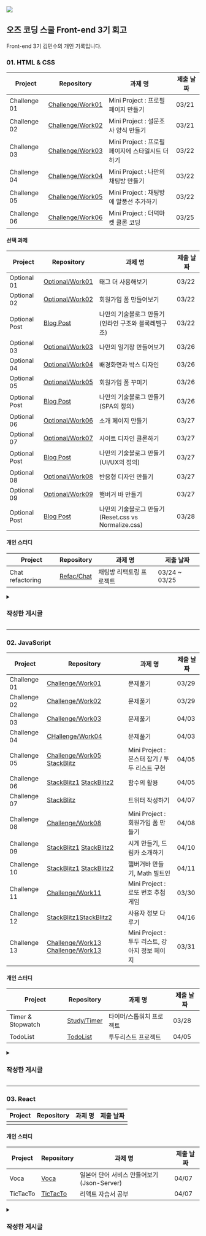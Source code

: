 <a href="https://ozcodingschool.com/">
  <img src="https://img.shields.io/badge/-OZ%20Coding%20School-6700e6?style=for-the-badge&logoColor=white&href"></img>
</a><br>

## 오즈 코딩 스쿨 Front-end 3기 회고

Front-end 3기 김민수의 개인 기록입니다.

 ### 01. HTML & CSS

| Project      | Repository                                                                                               | 과제 명                                          | 제출 날짜 |
| ------------ | -------------------------------------------------------------------------------------------------------- | ------------------------------------------------ | --------- |
| Challenge 01 | [Challenge/Work01](https://github.com/yoyobar/OZ_CodingSchool/tree/main/01.HTML_CSS/Challenge/Work01) | Mini Project : 프로필 페이지 만들기              | 03/21     |
| Challenge 02 | [Challenge/Work02](https://github.com/yoyobar/OZ_CodingSchool/tree/main/01.HTML_CSS/Challenge/Work02) | Mini Project : 설문조사 양식 만들기              | 03/21     |
| Challenge 03 | [Challenge/Work03](https://github.com/yoyobar/OZ_CodingSchool/tree/main/01.HTML_CSS/Challenge/Work03) | Mini Project : 프로필 페이지에 스타일시트 더하기 | 03/22     |
| Challenge 04 | [Challenge/Work04](https://github.com/yoyobar/OZ_CodingSchool/tree/main/01.HTML_CSS/Challenge/Work04) | Mini Project : 나만의 채팅방 만들기              | 03/22     |
| Challenge 05 | [Challenge/Work05](https://github.com/yoyobar/OZ_CodingSchool/tree/main/01.HTML_CSS/Challenge/Work05) | Mini Project : 채팅방에 말풍선 추가하기          | 03/22     |
| Challenge 06 | [Challenge/Work06](https://github.com/yoyobar/OZ_CodingSchool/tree/main/01.HTML_CSS/Challenge/Work06) | Mini Project : 더덕마켓 클론 코딩         | 03/25     |

#### 선택 과제

| Project     | Repository                                                                                                     | 과제 명                  | 제출 날짜 |
| ----------- | -------------------------------------------------------------------------------------------------------------- | ------------------------ | --------- |
| Optional 01 | [Optional/Work01](https://github.com/yoyobar/OZ_CodingSchool/tree/main/01.HTML_CSS/Optional/Work01)    | 태그 더 사용해보기       | 03/22     |
| Optional 02 | [Optional/Work02](https://github.com/yoyobar/OZ_CodingSchool/tree/main/01.HTML_CSS/Optional/Work02) | 회원가입 폼 만들어보기   | 03/22     |
| Optional Post | [Blog Post](https://www.notion.so/Minsu-Kim-3d4cdf754f1e42cf8460dd12408a41a4)        | 나만의 기술블로그 만들기(인라인 구조와 블록레벨구조) | 03/22     |
| Optional 03 | [Optional/Work03](https://github.com/yoyobar/OZ_CodingSchool/tree/main/01.HTML_CSS/Optional/Work03)         | 나만의 일기장 만들어보기 | 03/26     |
| Optional 04 | [Optional/Work04](https://github.com/yoyobar/OZ_CodingSchool/tree/main/01.HTML_CSS/Optional/Work04)         | 배경화면과 박스 디자인 | 03/26     |
| Optional 05 | [Optional/Work05](https://github.com/yoyobar/OZ_CodingSchool/tree/main/01.HTML_CSS/Optional/Work05)         | 회원가입 폼 꾸미기 | 03/26     |
| Optional Post | [Blog Post](https://www.notion.so/Minsu-Kim-3d4cdf754f1e42cf8460dd12408a41a4)         | 나만의 기술블로그 만들기(SPA의 정의)| 03/26    |
| Optional 06 | [Optional/Work06](https://github.com/yoyobar/OZ_CodingSchool/tree/main/01.HTML_CSS/Optional/Work06)         | 소개 페이지 만들기 | 03/27     |
| Optional 07 | [Optional/Work07](https://github.com/yoyobar/OZ_CodingSchool/tree/main/01.HTML_CSS/Optional/Work07)         | 사이트 디자인 클론하기 | 03/27     |
| Optional Post | [Blog Post](https://www.notion.so/Minsu-Kim-3d4cdf754f1e42cf8460dd12408a41a4)        | 나만의 기술블로그 만들기(UI/UX의 정의)| 03/27    |
| Optional 08 | [Optional/Work08](https://github.com/yoyobar/OZ_CodingSchool/tree/main/01.HTML_CSS/Optional/Work08)         | 반응형 디자인 만들기 | 03/27     |
| Optional 09 | [Optional/Work09](https://github.com/yoyobar/OZ_CodingSchool/tree/main/01.HTML_CSS/Optional/Work09)         | 햄버거 바 만들기 | 03/27     |
| Optional Post | [Blog Post](https://www.notion.so/Minsu-Kim-3d4cdf754f1e42cf8460dd12408a41a4)         | 나만의 기술블로그 만들기(Reset.css vs Normalize.css)| 03/28    |


#### 개인 스터디

| Project          | Repository                                                                                   | 과제 명                  | 제출 날짜   |
| ---------------- | -------------------------------------------------------------------------------------------- | ------------------------ | ----------- |
| Chat refactoring | [Refac/Chat](https://github.com/yoyobar/OZ_CodingSchool/tree/main/01.HTML_CSS/Refac/Chat) | 채팅방 리팩토링 프로젝트 | 03/24 ~ 03/25 |

<details><summary>

### 작성한 게시글
</summary>

- [HTML 회고](https://www.notion.so/HTML-4ca1f79fae8b4992a4594ab709a2443b?pvs=4)
- [인라인 구조 / 블록 레벨 구조의 특징과 차이점](https://www.notion.so/2b7c40fc0cd24495a5ca8dcaf1918037?pvs=4)
- [CSS 회고](https://www.notion.so/CSS-3d553c614a3a4d238dbbaa0773dc37af?pvs=4)
- [맥북 기본설정 및 유틸리티](https://www.notion.so/5c566b23522a46dfbfb60576220ae3da?pvs=4)
- [채팅방 리팩토링 1일차](https://www.notion.so/1-8a9f51061e1d4acbbfce221225ac330f?pvs=4)
- [채팅방 리팩토링 2일차](https://www.notion.so/2-335aa918b25a4ce2b92266de0677c002?pvs=4)
- [SPA의 정의](https://www.notion.so/SPA-068a26fd11a74e1c91bd42710d1b4c44?pvs=4)
- [UI/UX의 차이](https://www.notion.so/UI-UX-ab3e81ae93974f40b4e8b9c115f94098?pvs=4)
- [햄버거바 제작해보기(CSS)](https://www.notion.so/CSS-c9fc1192a3594a699038ea55ed173dae?pvs=4)
- [Reset.css vs Normalize.css](https://www.notion.so/Normalize-css-VS-Reset-css-e8a0ef87b80d4fa1a8c9591584fac813?pvs=4)
</details>

<hr>

  ### 02. JavaScript
  
| Project      | Repository                                                                                               | 과제 명                                          | 제출 날짜 |
| ------------ | -------------------------------------------------------------------------------------------------------- | ------------------------------------------------ | --------- |
| Challenge 01 | [Challenge/Work01](https://github.com/yoyobar/OZ_CodingSchool/tree/main/02.JS/Challenge/Work01) | 문제풀기 | 03/29 |
| Challenge 02 | [Challenge/Work02](https://github.com/yoyobar/OZ_CodingSchool/tree/main/02.JS/Challenge/Work02) | 문제풀기 | 03/29 |
| Challenge 03 | [Challenge/Work03](https://github.com/yoyobar/OZ_CodingSchool/tree/main/02.JS/Challenge/Work03) | 문제풀기 | 04/03 |
| Challenge 04 | [CHallenge/Work04](https://stackblitz.com/edit/stackblitz-starters-mdz6eg?file=test1.js) | 문제풀기 | 04/03 |
| Challenge 05 | [Challenge/Work05](https://github.com/yoyobar/OZ_CodingSchool/tree/main/02.JS/Challenge/Work05) [StackBlitz](https://stackblitz.com/edit/vitejs-vite-pebqw7?file=package.json) | Mini Project : 몬스터 잡기 / 투두 리스트 구현 | 04/05 |
| Challenge 06 | [StackBlitz1](https://stackblitz.com/edit/stackblitz-starters-p99gyt?file=package.json) [StackBlitz2](https://stackblitz.com/edit/stackblitz-starters-keeqlp?file=package.json) | 함수의 활용 | 04/05 |
| Challenge 07 | [StackBlitz](https://stackblitz.com/edit/stackblitz-starters-xqig8j?file=script.js) | 트위터 작성하기 | 04/07 |
| Challenge 08 | [Challenge/Work08](https://github.com/yoyobar/OZ_CodingSchool/tree/main/02.JS/Challenge/Work08) | Mini Project : 회원가입 폼 만들기 | 04/08 |
| Challenge 09 | [StackBlitz1](https://stackblitz.com/edit/stackblitz-starters-liq1ug?file=index.html) [StackBlitz2](https://stackblitz.com/edit/stackblitz-starters-s9qddf?file=index.js) | 시계 만들기, 드림카 소개하기  | 04/10 |
| Challenge 10 | [StackBlitz1](https://stackblitz.com/edit/stackblitz-starters-brxegh?file=script.js) [StackBlitz2](https://stackblitz.com/edit/stackblitz-starters-9ocdnx?file=index.js) | 햄버거바 만들기, Math 빌트인 | 04/11 |
| Challenge 11 | [Challenge/Work11](https://github.com/yoyobar/OZ_CodingSchool/tree/main/02.JS/Challenge/Work11) | Mini Project : 로또 번호 추첨 게임 | 03/30 |
| Challenge 12 | [StackBlitz1](https://stackblitz.com/edit/stackblitz-starters-tfxpcu?file=script.js)[StackBlitz2](https://stackblitz.com/edit/stackblitz-starters-nmuf7q?file=script.ts) | 사용자 정보 다루기 | 04/16 |
| Challenge 13 | [Challenge/Work13](https://github.com/yoyobar/OZ_CodingSchool/tree/main/02.JS/Challenge/Work13) [Challenge/Work13](https://github.com/yoyobar/OZ_CodingSchool/tree/main/02.JS/Challenge/Work13) | Mini Project : 투두 리스트, 강아지 정보 페이지 | 03/31 |

#### 개인 스터디

| Project      | Repository                                                                                               | 과제 명                                          | 제출 날짜 |
| ------------ | -------------------------------------------------------------------------------------------------------- | ------------------------------------------------ | --------- |
| Timer & Stopwatch | [Study/Timer](https://github.com/yoyobar/OZ_CodingSchool/tree/main/02.JS/Study/Counter) | 타이머/스톱워치 프로젝트 | 03/28     |
| TodoList | [TodoList](https://github.com/yoyobar/OZ_CodingSchool/tree/main/02.JS/Study/TodoList) | 투두리스트 프로젝트 | 04/05     |

<details><summary>
  
### 작성한 게시글
</summary>

- [자바스크립트 회고](https://www.notion.so/1-63ceb21d0f5b4687822ba9ddf3743e8a?pvs=4)
- [자바스크립트와 ES6](https://plaid-plow-0e3.notion.site/ES6-9b8be153e10c406d97187b429bdac23e)
- [오래된 Var와 호이스팅](https://www.notion.so/var-3f1b7e9f5ca344bf83d0465810e56fb2?pvs=4)
- [브라우저의 동작원리](https://plaid-plow-0e3.notion.site/d617ab47df3e4e20a5aa377489c50c5c)
- [다양한 기능이 있는 투두리스트 만들기](https://www.notion.so/bff6c3851324437fb5e35a73e6bd934f?pvs=4)
- [중급 : 심볼](https://plaid-plow-0e3.notion.site/Symbol-283f1deea55144f69a3e3156a2ed1038?pvs=74)
- [중급 : 생성자 함수](https://www.notion.so/150e224a004e4cb58eea96d9b5c74961?pvs=21)
- [중급 : 객체 메소드, 계산 메소드](https://www.notion.so/e11f131b671f49658e3b470f7544eef7?pvs=21)
- [중급 : 숫자 메소드, 수학 메소드](https://www.notion.so/072bd29510c2450495e7c533ea304ffa?pvs=21)
- [중급 : 배열 메소드](https://www.notion.so/3164d5d449894cde964f6a45fc56b7c2?pvs=21)
- [중급 : Array-like Object](https://www.notion.so/Array-like-Object-7a3c0f45519a455a81bf5a5f930bf677?pvs=21)
- [중급 : 메서드 체이닝과 옵셔널 체이닝](https://www.notion.so/33d827b1837644708947bce2e1f3bb9f?pvs=21)
- [중급 : 타입 변환](https://www.notion.so/fb556c198a9c4776bf5007817dbcc865?pvs=21)
- [중급 : 메모이제이션](https://www.notion.so/f36357203b5845a6a8a560ca5285aa70?pvs=21)
- [중급 : 호이스팅, TDZ(Temporal Dead Zone)](https://www.notion.so/TDZ-Temporal-Dead-Zone-c994152ee8d445b6ae8c950bb76f026f?pvs=21)
- [중급 : 분해 할당](https://www.notion.so/6eaf95ccb8424215a026ccab8ea5eb68?pvs=21)
- [중급 : 나머지 매개변수, 전개 구문(Rest Parameter)](https://www.notion.so/Rest-Parameter-73cc345343b445448e875433c1df3615?pvs=21)
- [중급 : 클로저 (Closure)](https://www.notion.so/Closure-6ef48610218c42a2b4f5ce75e96dc019?pvs=21)
- [중급 : call, apply, bind](https://www.notion.so/call-apply-bind-bf0b1df9a750458da5360f8f73ac8b73?pvs=21)
- [중급 : 상속, 프로토타입 (Prototype)](https://www.notion.so/Prototype-d4f1b36c48234071838f83fda73d58bf?pvs=21)
- [중급 : 클래스 (Class)](https://www.notion.so/Class-fd9f717b9ac140128063295ab70c44be?pvs=21)
- [중급 : 프로미스 (Promise)](https://www.notion.so/Promise-8de10c6853bb467c982f78d9665b3edc?pvs=21)
- [중급 : Generator](https://www.notion.so/Generator-9f62d29e1c6443c0b6edb09e28a0b5b0?pvs=21)
</details>

<hr>

### 03. React
  
| Project      | Repository                                                                                               | 과제 명                                          | 제출 날짜 |
| ------------ | -------------------------------------------------------------------------------------------------------- | ------------------------------------------------ | --------- |
| | | | |

#### 개인 스터디

| Project      | Repository                                                                                               | 과제 명                                          | 제출 날짜 |
| ------------ | -------------------------------------------------------------------------------------------------------- | ------------------------------------------------ | --------- |
| Voca | [Voca](https://github.com/yoyobar/Voca-JP) | 일본어 단어 서비스 만들어보기 (Json-Server) | 04/07 |
| TicTacTo | [TicTacTo](https://github.com/yoyobar/OZ_CodingSchool/tree/main/03.React/Study/tictacto) | 리액트 자습서 공부 | 04/07 |

<details><summary>

### 작성한 게시글
</summary>

 - [Node.js 란](https://plaid-plow-0e3.notion.site/Node-js-fba4f8334041440f950f621837006034?pvs=74)
 - [React 환경 구축하기](https://www.notion.so/React-With-Next-js-dc9bcf89623644dca2baf53fbf6f68ce)
 - [React useState / Props](https://www.notion.so/useState-props-22e38df54da349628100f50cb7a8ef9c)
 - [렌더링 과정과 useEffect](https://plaid-plow-0e3.notion.site/useEffect-a214c8a2dfb14bd3b959d8798c2f3e66?pvs=74)
 - [메모이제이션과 useMemo, useCallback](https://plaid-plow-0e3.notion.site/useMemo-useCallback-98649a65522d49cd9456d00fa4121586)
 - [Props drilling과 useContext](https://plaid-plow-0e3.notion.site/Props-drilling-useContext-f9e44e83d44e46929825d063150fee6d)
</details>
